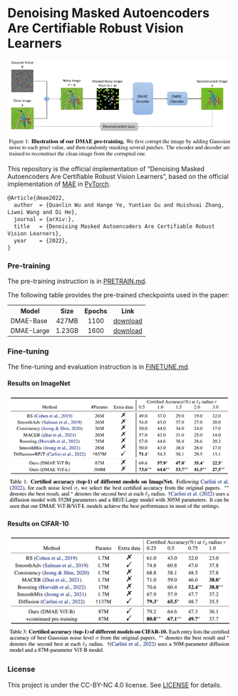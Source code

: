 # Denoising Masked Autoencoders Are Certifiable Robust Vision Learners
<p align="center">
  <img src="assets/pipeline.png", width="640">
</p>

This repository is the official implementation of “Denoising Masked Autoencoders Are Certifiable Robust Vision Learners”, based on the official implementation of [MAE](https://github.com/facebookresearch/mae) in [PyTorch](https://github.com/pytorch/pytorch).
```
@Article{dmae2022,
  author  = {Quanlin Wu and Hange Ye, Yuntian Gu and Huishuai Zhang, Liwei Wang and Di He},
  journal = {arXiv:},
  title   = {Denoising Masked Autoencoders Are Certifiable Robust Vision Learners},
  year    = {2022},
}
```

### Pre-training
The pre-training instruction is in [PRETRAIN.md](PRETRAIN.md).

The following table provides the pre-trained checkpoints used in the paper:
<table><tbody>
<!-- START TABLE -->
<!-- TABLE HEADER -->
<th valign="bottom">Model</th>
<th valign="bottom">Size</th>
<th valign="bottom">Epochs</th>
<th valign="bottom">Link</th>
<!-- TABLE BODY -->
<tr><td align="left">DMAE-Base</td>
<td align="center">427MB</td>
<td align="center">1100</td>
<td align="center"><a href="https://1drv.ms/u/s!AnxRCBR6qpJqiiyVY-qxN_AKNwhA?e=Xb6mlj">download</a></td>
</tr>
<!-- TABLE BODY -->
<tr><td align="left">DMAE-Large</td>
<td align="center">1.23GB</td>
<td align="center">1600</td>
<td align="center"><a href="https://1drv.ms/u/s!AnxRCBR6qpJqii1fTOzAG3tBSDn6?e=PxxadF">download</a></td>
</tr>
</tbody></table>

### Fine-tuning
The fine-tuning and evaluation instruction is in [FINETUNE.md](FINETUNE.md).
#### Results on ImageNet
<p align="left">
  <img src="assets/imagenet.png", width="640">
</p>

#### Results on CIFAR-10
<p align="left">
  <img src="assets/cifar10.png", width="640">
</p>

### License
This project is under the CC-BY-NC 4.0 license. See [LICENSE](LICENSE) for details.
